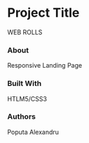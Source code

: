 # Project Title
WEB ROLLS

### About
Responsive Landing Page

### Built With
HTLM5/CSS3

### Authors
Poputa Alexandru
